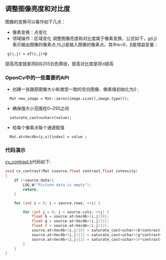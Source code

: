 ## 调整图像亮度和对比度

  图像的变换可以看作如下几点：

 - 像素变换：点变化
 - 领域操作：区域变化
  调整图像亮度和对比度属于像素变换，公式如下，g(i,j)表示输出图像的像素点,f(i,j)是输入图像的像素点。其中α>0，β是增益变量：
```
 g(i,j) = αf(i,j)+β
```
  提高亮度就是将β向255白色靠拢，提高对比度是将α提高

### OpenCv中的一些重要的API

 - 创建一张跟原图像大小和类型一致的空白图像、像素值初始化为0 ;
```
  Mat new_image = Mat::zeros(image.size(),image.type());
```
 - 确保值大小范围在0~255之间
```
  saturate_cast<uchar>(value);
```
 - 给每个像素点每个通道赋值

```
  Mat.at<Vec4b>(y,x)[index] = value ;
```

### 代码演示
 [cv_contrast.h](../app/src/main/cpp/effects/contrast/cv_contrast.h)代码如下:


```c++
void cv_contrast(Mat &source,float contrast,float intensity)
{
    if (!source.data){
        LOG_W("Picture data is empty");
        return;
    }

    for (int i = 0; i < source.rows; ++i) {

        for (int j = 0; j < source.cols; ++j) {
            float b = source.at<Vec4b>(i,j)[0];
            float g = source.at<Vec4b>(i,j)[1];
            float r = source.at<Vec4b>(i,j)[2];
            source.at<Vec4b>(i,j)[0] = saturate_cast<uchar>(b*contrast+intensity);
            source.at<Vec4b>(i,j)[1] = saturate_cast<uchar>(g*contrast+intensity);
            source.at<Vec4b>(i,j)[2] = saturate_cast<uchar>(r*contrast+intensity);
        }
    }
}
```

